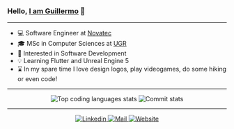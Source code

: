 ### Hello, [I am Guillermo](https://guillergood.github.io) 👋

***

- 💻  Software Engineer at [Novatec](https://www.novatec-gmbh.de/)
- 🎓  MSc in Computer Sciences at [UGR](https://www.ugr.es/en/)
- 🧠  Interested in Software Development
- 💡   Learning Flutter and Unreal Engine 5
- ⌛   In my spare time I love design logos, play videogames, do some hiking or even code!

***

<p align="center" vertical-align="top">
    <img alt="Top coding languages stats" src="https://github-readme-stats.vercel.app/api/top-langs/?username=guillergood&theme=default&layout=compact&hide_border=true"/>
    <img alt="Commit stats" src="https://github-readme-stats.vercel.app/api?username=guillergood&theme=default&layout=compact&hide_border=true&show_icons=true&count_private=true&include_all_commits=true&hide_title=true"/>
</p>

***

<p align="center">
    <a href="https://www.linkedin.com/in/guillergood/" target="_blank">
    	<img alt="Linkedin" src="https://img.shields.io/badge/-Linkedin-blue?style=flat&logo=Linkedin&logoColor=white&link=https://www.linkedin.com/in/guillergood/">
    </a>
    <a href="mailto:guillergood@gmail.com" target="_blank">
    	<img alt="Mail" src="https://img.shields.io/badge/guillergood@gmail.com-c14438?style=flat&logo=Gmail&logoColor=white&link=mailto:guillergood@gmail.com">
    </a>
    <a href="https://guillergood.github.io" target="_blank">
    	<img alt="Website" src="https://img.shields.io/badge/Website-success?style=flat&logo=Firefox&logoColor=white&link=https://guillergood.github.io">
    </a>
</p>
